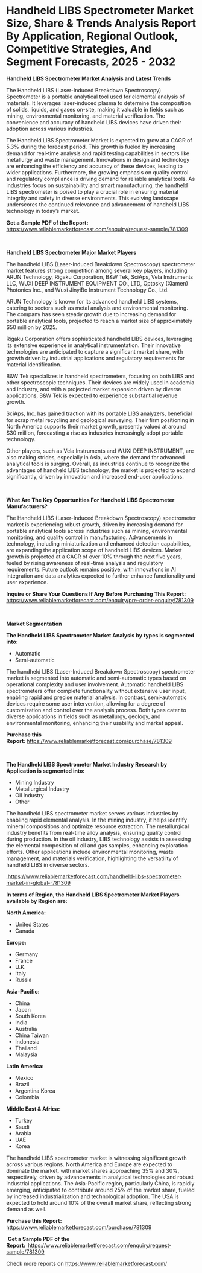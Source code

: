 <p><h1>Handheld LIBS Spectrometer Market Size, Share & Trends Analysis Report By Application, Regional Outlook, Competitive Strategies, And Segment Forecasts, 2025 - 2032</h1></p><p><strong>Handheld LIBS Spectrometer Market Analysis and Latest Trends</strong></p>
<p><p>The Handheld LIBS (Laser-Induced Breakdown Spectroscopy) Spectrometer is a portable analytical tool used for elemental analysis of materials. It leverages laser-induced plasma to determine the composition of solids, liquids, and gases on-site, making it valuable in fields such as mining, environmental monitoring, and material verification. The convenience and accuracy of handheld LIBS devices have driven their adoption across various industries.</p><p>The Handheld LIBS Spectrometer Market is expected to grow at a CAGR of 5.3% during the forecast period. This growth is fueled by increasing demand for real-time analysis and rapid testing capabilities in sectors like metallurgy and waste management. Innovations in design and technology are enhancing the efficiency and accuracy of these devices, leading to wider applications. Furthermore, the growing emphasis on quality control and regulatory compliance is driving demand for reliable analytical tools. As industries focus on sustainability and smart manufacturing, the handheld LIBS spectrometer is poised to play a crucial role in ensuring material integrity and safety in diverse environments. This evolving landscape underscores the continued relevance and advancement of handheld LIBS technology in today’s market.</p></p>
<p><strong>Get a Sample PDF of the Report:&nbsp;</strong> <a href="https://www.reliablemarketforecast.com/enquiry/request-sample/781309?utm_campaign=2140&utm_medium=2&utm_source=Github&utm_content=ia&utm_term=19022025&utm_id=handheld-libs-spectrometer">https://www.reliablemarketforecast.com/enquiry/request-sample/781309</a></p>
<p>&nbsp;</p>
<p><strong>Handheld LIBS Spectrometer Major Market Players</strong></p>
<p><p>The handheld LIBS (Laser-Induced Breakdown Spectroscopy) spectrometer market features strong competition among several key players, including ARUN Technology, Rigaku Corporation, B&W Tek, SciAps, Vela Instruments LLC, WUXI DEEP INSTRUMENT EQUIPMENT CO., LTD, Optosky (Xiamen) Photonics Inc., and Wuxi JinyiBo Instrument Technology Co., Ltd. </p><p>ARUN Technology is known for its advanced handheld LIBS systems, catering to sectors such as metal analysis and environmental monitoring. The company has seen steady growth due to increasing demand for portable analytical tools, projected to reach a market size of approximately $50 million by 2025.</p><p>Rigaku Corporation offers sophisticated handheld LIBS devices, leveraging its extensive experience in analytical instrumentation. Their innovative technologies are anticipated to capture a significant market share, with growth driven by industrial applications and regulatory requirements for material identification.</p><p>B&W Tek specializes in handheld spectrometers, focusing on both LIBS and other spectroscopic techniques. Their devices are widely used in academia and industry, and with a projected market expansion driven by diverse applications, B&W Tek is expected to experience substantial revenue growth.</p><p>SciAps, Inc. has gained traction with its portable LIBS analyzers, beneficial for scrap metal recycling and geological surveying. Their firm positioning in North America supports their market growth, presently valued at around $30 million, forecasting a rise as industries increasingly adopt portable technology.</p><p>Other players, such as Vela Instruments and WUXI DEEP INSTRUMENT, are also making strides, especially in Asia, where the demand for advanced analytical tools is surging. Overall, as industries continue to recognize the advantages of handheld LIBS technology, the market is projected to expand significantly, driven by innovation and increased end-user applications.</p></p>
<p>&nbsp;</p>
<p><strong>What Are The Key Opportunities For Handheld LIBS Spectrometer Manufacturers?</strong></p>
<p><p>The Handheld LIBS (Laser-Induced Breakdown Spectroscopy) spectrometer market is experiencing robust growth, driven by increasing demand for portable analytical tools across industries such as mining, environmental monitoring, and quality control in manufacturing. Advancements in technology, including miniaturization and enhanced detection capabilities, are expanding the application scope of handheld LIBS devices. Market growth is projected at a CAGR of over 10% through the next five years, fueled by rising awareness of real-time analysis and regulatory requirements. Future outlook remains positive, with innovations in AI integration and data analytics expected to further enhance functionality and user experience.</p></p>
<p><strong>Inquire or Share Your Questions If Any Before Purchasing This Report:</strong> <a href="https://www.reliablemarketforecast.com/enquiry/pre-order-enquiry/781309?utm_campaign=2140&utm_medium=2&utm_source=Github&utm_content=ia&utm_term=19022025&utm_id=handheld-libs-spectrometer">https://www.reliablemarketforecast.com/enquiry/pre-order-enquiry/781309</a></p>
<p>&nbsp;</p>
<p><strong>Market Segmentation</strong></p>
<p><strong>The Handheld LIBS Spectrometer Market Analysis by types is segmented into:</strong></p>
<p><ul><li>Automatic</li><li>Semi-automatic</li></ul></p>
<p><p>The handheld LIBS (Laser-Induced Breakdown Spectroscopy) spectrometer market is segmented into automatic and semi-automatic types based on operational complexity and user involvement. Automatic handheld LIBS spectrometers offer complete functionality without extensive user input, enabling rapid and precise material analysis. In contrast, semi-automatic devices require some user intervention, allowing for a degree of customization and control over the analysis process. Both types cater to diverse applications in fields such as metallurgy, geology, and environmental monitoring, enhancing their usability and market appeal.</p></p>
<p><strong>Purchase this Report:&nbsp;</strong><a href="https://www.reliablemarketforecast.com/purchase/781309?utm_campaign=2140&utm_medium=2&utm_source=Github&utm_content=ia&utm_term=19022025&utm_id=handheld-libs-spectrometer">https://www.reliablemarketforecast.com/purchase/781309</a></p>
<p>&nbsp;</p>
<p><strong>The Handheld LIBS Spectrometer Market Industry Research by Application is segmented into:</strong></p>
<p><ul><li>Mining Industry</li><li>Metallurgical Industry</li><li>Oil Industry</li><li>Other</li></ul></p>
<p><p>The handheld LIBS spectrometer market serves various industries by enabling rapid elemental analysis. In the mining industry, it helps identify mineral compositions and optimize resource extraction. The metallurgical industry benefits from real-time alloy analysis, ensuring quality control during production. In the oil industry, LIBS technology assists in assessing the elemental composition of oil and gas samples, enhancing exploration efforts. Other applications include environmental monitoring, waste management, and materials verification, highlighting the versatility of handheld LIBS in diverse sectors.</p></p>
<p><a href="https://www.reliablemarketforecast.com/handheld-libs-spectrometer-market-in-global-r781309?utm_campaign=2140&utm_medium=2&utm_source=Github&utm_content=ia&utm_term=19022025&utm_id=handheld-libs-spectrometer">&nbsp;https://www.reliablemarketforecast.com/handheld-libs-spectrometer-market-in-global-r781309</a></p>
<p><strong>In terms of Region, the Handheld LIBS Spectrometer Market Players available by Region are:</strong></p>
<p>
    <p> <strong> North America: </strong>
        <ul>
            <li>United States</li>
            <li>Canada</li>
        </ul>
        </p> 
    <p> <strong> Europe: </strong>
        <ul>
            <li>Germany</li>
            <li>France</li>
            <li>U.K.</li>
            <li>Italy</li>
            <li>Russia</li>
        </ul>
        </p> 
    <p> <strong> Asia-Pacific: </strong>
        <ul>
            <li>China</li>
            <li>Japan</li>
            <li>South Korea</li>
            <li>India</li>
            <li>Australia</li>
            <li>China Taiwan</li>
            <li>Indonesia</li>
            <li>Thailand</li>
            <li>Malaysia</li>
        </ul>
        </p> 
    <p> <strong> Latin America: </strong>
        <ul>
            <li>Mexico</li>
            <li>Brazil</li>
            <li>Argentina Korea</li>
            <li>Colombia</li>
        </ul>
        </p> 
    <p> <strong> Middle East & Africa: </strong>
        <ul>
            <li>Turkey</li>
            <li>Saudi</li>
            <li>Arabia</li>
            <li>UAE</li>
            <li>Korea</li>
        </ul>
    </p>
    </p>
<p><p>The handheld LIBS spectrometer market is witnessing significant growth across various regions. North America and Europe are expected to dominate the market, with market shares approaching 35% and 30%, respectively, driven by advancements in analytical technologies and robust industrial applications. The Asia-Pacific region, particularly China, is rapidly emerging, anticipated to contribute around 25% of the market share, fueled by increased industrialization and technological adoption. The USA is expected to hold around 10% of the overall market share, reflecting strong demand as well.</p></p>
<p><strong>Purchase this Report: </strong><a href="https://www.reliablemarketforecast.com/purchase/781309?utm_campaign=2140&utm_medium=2&utm_source=Github&utm_content=ia&utm_term=19022025&utm_id=handheld-libs-spectrometer">https://www.reliablemarketforecast.com/purchase/781309</a></p>
<p>&nbsp;<strong>Get a Sample PDF of the Report:&nbsp;&nbsp;</strong><a href="https://www.reliablemarketforecast.com/enquiry/request-sample/781309?utm_campaign=2140&utm_medium=2&utm_source=Github&utm_content=ia&utm_term=19022025&utm_id=handheld-libs-spectrometer">https://www.reliablemarketforecast.com/enquiry/request-sample/781309</a></p>
<p><strong></strong></p>
<p>Check more reports on <a href="https://www.reliablemarketforecast.com/?utm_campaign=2140&utm_medium=2&utm_source=Github&utm_content=ia&utm_term=19022025&utm_id=handheld-libs-spectrometer">https://www.reliablemarketforecast.com/</a></p>